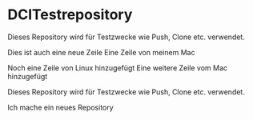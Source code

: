 # DCITestrepository

Dieses Repository wird für Testzwecke wie Push, Clone etc. verwendet.

Dies ist auch eine neue Zeile
Eine Zeile von meinem Mac

Noch eine Zeile von Linux hinzugefügt
Eine weitere Zeile vom Mac hinzugefügt

Dieses Repository wird für Testzwecke wie Push, Clone etc. verwendet.

Ich mache ein neues Repository

